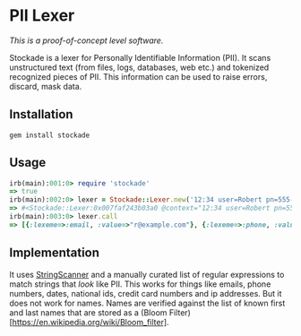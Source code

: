 # PII Lexer

_This is a proof-of-concept level software._

Stockade is a lexer for Personally Identifiable Information (PII). It scans unstructured text (from files, logs, databases,
web etc.) and tokenized recognized pieces of PII. This information can be used to raise errors, discard, mask data.

## Installation

```
gem install stockade
```

## Usage

```ruby
irb(main):001:0> require 'stockade'
=> true
irb(main):002:0> lexer = Stockade::Lexer.new('12:34 user=Robert pn=555-123-4567 e=r@example.com l=Zwolak')
=> #<Stockade::Lexer:0x007faf243b03a0 @context="12:34 user=Robert pn=555-123-4567 e=r@example.com l=Zwolak">
irb(main):003:0> lexer.call
=> [{:lexeme=>:email, :value=>"r@example.com"}, {:lexeme=>:phone, :value=>"555-123-4567"}, {:lexeme=>:firstname, :value=>"Robert"}, {:lexeme=>:surname, :value=>"Zwolak"}]
```

## Implementation

It uses [StringScanner](https://ruby-doc.org/stdlib-2.5.1/libdoc/strscan/rdoc/StringScanner.html) and a manually curated list of regular expressions to match strings that _look_ like PII. This works for things like emails, phone numbers, dates, national ids, credit card numbers and ip addresses. But it does not work for names. Names are verified against the list of known first and last names that are stored as a (Bloom Filter)[https://en.wikipedia.org/wiki/Bloom_filter].

